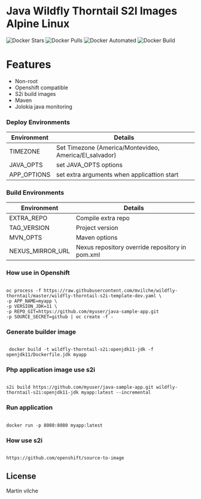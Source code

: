 # Java Wildfly Thorntail S2I Images Alpine Linux

![Docker Stars](https://img.shields.io/docker/stars/mvilche/wildfly-thorntail-s21.svg)
![Docker Pulls](https://img.shields.io/docker/pulls/mvilche/wildfly-thorntail-s21.svg)
![Docker Automated](https://img.shields.io/docker/cloud/automated/mvilche/wildfly-thorntail-s21)
![Docker Build](https://img.shields.io/docker/cloud/build/mvilche/wildfly-thorntail-s21)


# Features

- Non-root
- Openshift compatible
- S2i build images
- Maven
- Jolokia java monitoring

### Deploy Environments 


| Environment | Details |
| ------ | ------ |
| TIMEZONE | Set Timezone (America/Montevideo, America/El_salvador) |
| JAVA_OPTS | set JAVA_OPTS options|
| APP_OPTIONS | set extra arguments when applicattion start|



### Build Environments 


| Environment | Details |
| ------ | ------ |
| EXTRA_REPO | Compile extra repo  |
| TAG_VERSION | Project version  |
| MVN_OPTS | Maven options  |
| NEXUS_MIRROR_URL | Nexus repository override repository in pom.xml |




### How use in Openshift

```console

oc process -f https://raw.githubusercontent.com/mvilche/wildfly-thorntail/master/wildfly-thorntail-s2i-template-dev.yaml \ 
-p APP_NAME=myapp \
-p VERSION_JDK=11 \ 
-p REPO_GIT=https://github.com/myuser/java-sample-app.git
-p SOURCE_SECRET=github | oc create -f -

```


### Generate builder image

```console

 docker build -t wildfly-thorntail-s2i:openjdk11-jdk -f openjdk11/Dockerfile.jdk myapp

```

### Php application image use s2i

```console

s2i build https://github.com/myuser/java-sample-app.git wildfly-thorntail-s2i:openjdk11-jdk myapp:latest --incremental

```


### Run application

```console

docker run -p 8080:8080 myapp:latest

```

### How use s2i

```console

https://github.com/openshift/source-to-image

```

License
----

Martin vilche
